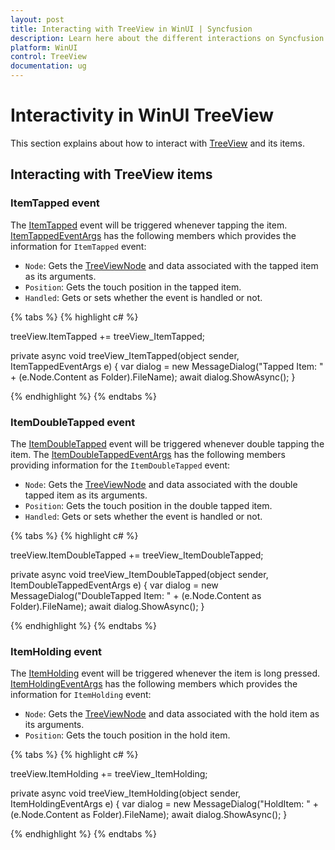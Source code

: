```yaml
---
layout: post
title: Interacting with TreeView in WinUI | Syncfusion
description: Learn here about the different interactions on Syncfusion WinUI TreeView control.
platform: WinUI
control: TreeView
documentation: ug
---
```


# Interactivity in WinUI TreeView

 This section explains about how to interact with [TreeView](https://help.syncfusion.com/cr/winui/Syncfusion.UI.Xaml.TreeView.SfTreeView.html) and its items.

## Interacting with TreeView items

### ItemTapped event

The [ItemTapped](https://help.syncfusion.com/cr/winui/Syncfusion.UI.Xaml.TreeView.SfTreeView.html#Syncfusion_UI_Xaml_TreeView_SfTreeView_ItemTapped) event will be triggered whenever tapping the item.  [ItemTappedEventArgs](https://help.syncfusion.com/cr/winui/Syncfusion.UI.Xaml.TreeView.ItemTappedEventArgs.html) has the following members which provides the information for `ItemTapped` event:

 * `Node`: Gets the [TreeViewNode](https://help.syncfusion.com/cr/winui/Syncfusion.UI.Xaml.TreeView.Engine.TreeViewNode.html) and data associated with the tapped item as its arguments.
 * `Position`: Gets the touch position in the tapped item.
 * `Handled`: Gets or sets whether the event is handled or not.

{% tabs %}
{% highlight c# %}

treeView.ItemTapped += treeView_ItemTapped;

private async void treeView_ItemTapped(object sender, ItemTappedEventArgs e)
{
    var dialog = new MessageDialog("Tapped Item: " + (e.Node.Content as Folder).FileName);
    await dialog.ShowAsync();
}

{% endhighlight %}
{% endtabs %}

### ItemDoubleTapped event

The [ItemDoubleTapped](https://help.syncfusion.com/cr/winui/Syncfusion.UI.Xaml.TreeView.SfTreeView.html#Syncfusion_UI_Xaml_TreeView_SfTreeView_ItemDoubleTapped) event will be triggered whenever double tapping the item. The [ItemDoubleTappedEventArgs](https://help.syncfusion.com/cr/winui/Syncfusion.UI.Xaml.TreeView.ItemDoubleTappedEventArgs.html) has the following members providing information for the `ItemDoubleTapped` event:

 * `Node`: Gets the [TreeViewNode](https://help.syncfusion.com/cr/winui/Syncfusion.UI.Xaml.TreeView.Engine.TreeViewNode.html) and data associated with the double tapped item as its arguments.
 * `Position`: Gets the touch position in the double tapped item.
 * `Handled`: Gets or sets whether the event is handled or not.

{% tabs %}
{% highlight c# %}

treeView.ItemDoubleTapped += treeView_ItemDoubleTapped;

private async void treeView_ItemDoubleTapped(object sender, ItemDoubleTappedEventArgs e)
{
    var dialog = new MessageDialog("DoubleTapped Item: " + (e.Node.Content as Folder).FileName);
    await dialog.ShowAsync();
}

{% endhighlight %}
{% endtabs %}

### ItemHolding event

The [ItemHolding](https://help.syncfusion.com/cr/winui/Syncfusion.UI.Xaml.TreeView.SfTreeView.html#Syncfusion_UI_Xaml_TreeView_SfTreeView_ItemHolding) event will be triggered whenever the item is long pressed.
 [ItemHoldingEventArgs](https://help.syncfusion.com/cr/winui/Syncfusion.UI.Xaml.TreeView.ItemHoldingEventArgs.html) has the following members which provides the information for `ItemHolding` event:

 * `Node`: Gets the [TreeViewNode](https://help.syncfusion.com/cr/winui/Syncfusion.UI.Xaml.TreeView.Engine.TreeViewNode.html) and data associated with the hold item as its arguments.
 * `Position`: Gets the touch position in the hold item.
 
{% tabs %}
{% highlight c# %}

treeView.ItemHolding += treeView_ItemHolding;

private async void treeView_ItemHolding(object sender, ItemHoldingEventArgs e)
{
    var dialog = new MessageDialog("HoldItem: " + (e.Node.Content as Folder).FileName);
    await dialog.ShowAsync();
}

{% endhighlight %}
{% endtabs %}